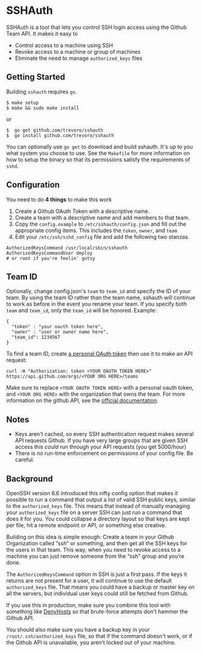 # SSHAuth

SSHAuth is a tool that lets you control SSH login access using the Github Team
API. It makes it easy to

* Control access to a machine using SSH
* Revoke access to a machine or group of machines
* Eliminate the need to manage `authorized_keys` files

## Getting Started

Building `sshauth` requires `go`.

    $ make setup
    $ make && sudo make install
    
or

    $  go get github.com/trevoro/sshauth
    $  go install github.com/trevoro/sshauth


You can optionally use `go get` to download and build sshauth. It's up to you
what system you choose to use. See the `Makefile` for more information on how to
setup the binary so that its permissions satisfy the requirements of `sshd`.

## Configuration 

You need to do **4 things** to make this work

1. Create a Github OAuth Token with a descriptive name.
2. Create a team with a descriptive name and add members to that team.
3. Copy the `config.example` to `/etc/sshauth/config.json` and fill out the
appropriate config items. This includes the `token`, `owner`, and `team`
4. Edit your `/etc/ssh/sshd_config` file and add the following two stanzas.

<!-- code block fix -->
    AuthorizedKeysCommand /usr/local/sbin/sshauth
    AuthorizedKeysCommandUser deploy
    # or root if you're feelin' gutsy

## Team ID

Optionally, change config.json's `team` to `team_id` and specify the ID of your team. By using the team ID rather than the team name, sshauth will continue to work as before in the event you rename your team. If you specify both `team` and `team_id`, only the `team_id` will be honored. Example:

    {
      "token" : "your oauth token here",
      "owner" : "user or owner name here",
      "team_id": 1234567
    }

To find a team ID, create [a personal OAuth token](https://github.com/settings/tokens) then use it to make an API request:

    curl -H "Authorization: token <YOUR OAUTH TOKEN HERE>" https://api.github.com/orgs/<YOUR ORG HERE>/teams

Make sure to replace `<YOUR OAUTH TOKEN HERE>` with a personal oauth token, and `<YOUR ORG HERE>` with the organization that owns the team. For more information on the github API, see the [official documentation](https://developer.github.com/v3/orgs/teams/#list-teams).

## Notes

- Keys aren't cached, so every SSH authentication request makes several API
  requests Github. If you have very large groups that are given SSH access this
  _could_ run through your API requests (you get 5000/hour)
- There is no run-time enforcement on permissions of your config file. Be
  careful.

## Background

OpenSSH version 6.6 introduced this nifty config option that makes it possible
to run a command that output a list of valid SSH public keys, similar to the
`authorized_keys` file. This means that instead of manually managing your
`authorized_keys` file on a server SSH can just run a command that does it for
you. You could collapse a directory layout so that keys are kept per file, hit a
remote endpoint or API, or something else creative.

Building on this idea is simple enough: Create a team in your Github
Organization called “ssh” or something, and then get all the SSH keys for the
users in that team.  This way, when you need to revoke access to a machine you
can just remove someone from the “ssh” group and you’re done.

The `AuthorizedKeysCommand` option in SSH is just a first pass. If the keys it
returns are not present for a user, it will continue to use the default
`authorized_keys` file. That means you could have a backup or master key on all
the servers, but individual user keys could still be fetched from Github.

If you use this in production, make sure you combine this tool with something
like [DenyHosts](http://denyhosts.sourceforge.net/ssh_config.html) so that
brute-force attempts don't hammer the Github API.

You should also make sure you have a backup key in your
`/root/.ssh/authorized_keys` file, so that if the command doesn't work, or if
the Github API is unavailable, you aren't locked out of your machine.
